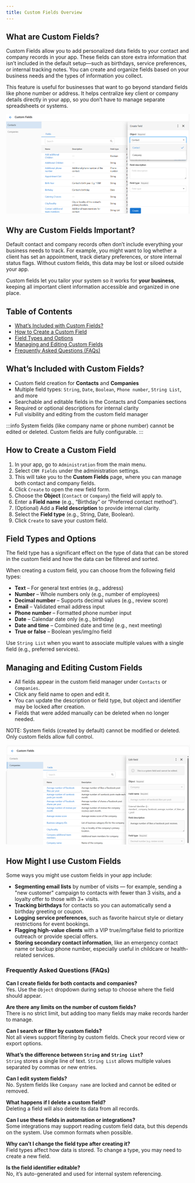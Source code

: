 ```yaml
---
title: Custom Fields Overview
---
```

## What are Custom Fields?
Custom Fields allow you to add personalized data fields to your contact and company records in your app. These fields can store extra information that isn’t included in the default setup—such as birthdays, service preferences, or internal tracking notes. You can create and organize fields based on your business needs and the types of information you collect.

This feature is useful for businesses that want to go beyond standard fields like phone number or address. It helps centralize key client or company details directly in your app, so you don’t have to manage separate spreadsheets or systems.

![Custom Fields inside Administration](../img/administration_custom_field_contact.png)

## Why are Custom Fields Important?
Default contact and company records often don’t include everything your business needs to track. For example, you might want to log whether a client has set an appointment, track dietary preferences, or store internal status flags. Without custom fields, this data may be lost or siloed outside your app.

Custom fields let you tailor your system so it works for **your business**, keeping all important client information accessible and organized in one place.

## Table of Contents
- [What’s Included with Custom Fields?](#whats-included-with-custom-fields)
- [How to Create a Custom Field](#how-to-create-a-custom-field)
- [Field Types and Options](#field-types-and-options)
- [Managing and Editing Custom Fields](#managing-and-editing-custom-fields)
- [Frequently Asked Questions (FAQs)](#frequently-asked-questions-faqs)

## What’s Included with Custom Fields?
- Custom field creation for **Contacts** and **Companies**
- Multiple field types: `String`, `Date`, `Boolean`, `Phone number`, `String List`, and more
- Searchable and editable fields in the Contacts and Companies sections
- Required or optional descriptions for internal clarity
- Full visibility and editing from the custom field manager

:::info
System fields (like company name or phone number) cannot be edited or deleted. Custom fields are fully configurable.
:::

## How to Create a Custom Field

1. In your app, go to `Administration` from the main menu.
2. Select `CRM Fields` under the administration settings.
3. This will take you to the **Custom Fields** page, where you can manage both contact and company fields.
4. Click `Create` to open the new field form.
5. Choose the **Object** (`Contact` or `Company`) the field will apply to.
6. Enter a **Field name** (e.g., “Birthday” or “Preferred contact method”).
7. (Optional) Add a **Field description** to provide internal clarity.
8. Select the **Field type** (e.g., String, Date, Boolean).
9. Click `Create` to save your custom field.

## Field Types and Options

The field type has a significant effect on the type of data that can be stored in the custom field and how the data can be filtered and sorted. 

When creating a custom field, you can choose from the following field types:

- **Text** – For general text entries (e.g., address)
- **Number** – Whole numbers only (e.g., number of employees)
- **Decimal number** – Supports decimal values (e.g., review score)
- **Email** – Validated email address input
- **Phone number** – Formatted phone number input
- **Date** – Calendar date only (e.g., birthday)
- **Date and time** – Combined date and time (e.g., next meeting)
- **True or false** – Boolean yes/img/no field

Use `String List` when you want to associate multiple values with a single field (e.g., preferred services).

## Managing and Editing Custom Fields

- All fields appear in the custom field manager under `Contacts` or `Companies`.
- Click any field name to open and edit it.
- You can update the description or field type, but object and identifier may be locked after creation.
- Fields that were added manually can be deleted when no longer needed.

NOTE: System fields (created by default) cannot be modified or deleted. Only custom fields allow full control.

![Custom Fields inside Administration](../img/administration_custom_fields.png)

## How Might I use Custom Fields

Some ways you might use custom fields in your app include:

- **Segmenting email lists** by number of visits — for example, sending a "new customer" campaign to contacts with fewer than 3 visits, and a loyalty offer to those with 3+ visits.
- **Tracking birthdays** for contacts so you can automatically send a birthday greeting or coupon.
- **Logging service preferences**, such as favorite haircut style or dietary restrictions for event bookings.
- **Flagging high-value clients** with a VIP true/img/false field to prioritize outreach or provide special offers.
- **Storing secondary contact information**, like an emergency contact name or backup phone number, especially useful in childcare or health-related services.


### Frequently Asked Questions (FAQs)

**Can I create fields for both contacts and companies?**  
Yes. Use the `Object` dropdown during setup to choose where the field should appear.

**Are there any limits on the number of custom fields?**  
There is no strict limit, but adding too many fields may make records harder to manage.

**Can I search or filter by custom fields?**  
Not all views support filtering by custom fields. Check your record view or export options.

**What’s the difference between `String` and `String List`?**  
`String` stores a single line of text. `String List` allows multiple values separated by commas or new entries.

**Can I edit system fields?**  
No. System fields like `Company name` are locked and cannot be edited or removed.

**What happens if I delete a custom field?**  
Deleting a field will also delete its data from all records.

**Can I use these fields in automation or integrations?**  
Some integrations may support reading custom field data, but this depends on the system. Use common formats when possible.

**Why can’t I change the field type after creating it?**  
Field types affect how data is stored. To change a type, you may need to create a new field.

**Is the field identifier editable?**  
No, it’s auto-generated and used for internal system referencing.
